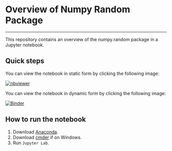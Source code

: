 # Overview of Numpy Random Package

***

This repository contains an overview of the numpy.random package in a Jupyter notebook.

## Quick steps

You can view the notebook in static form by clicking the following image: 

[![nbviewer](https://raw.githubusercontent.com/jupyter/design/master/logos/Badges/nbviewer_badge.svg)](https://nbviewer.jupyter.org/github/PatrickMurray78/playing-with-jupyter/blob/main/numpy-random.ipynb)

You can view the notebook in dynamic form by clicking the following image:

[![Binder](https://mybinder.org/badge_logo.svg)](https://mybinder.org/v2/gh/PatrickMurray78/playing-with-jupyter/HEAD?labpath=numpy-random.ipynb)

## How to run the notebook

1. Download [Anaconda](https://www.anaconda.com/).
2. Download [cmder](https://cmder.net/) if on Windows.
3. Run `Jupyter Lab`.